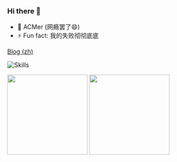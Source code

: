 ### Hi there 👋

- 🎈 ACMer (网瘾罢了😄)
- ⚡ Fun fact: 我的失败彻彻底底

[Blog (zh)](https://anak1st.github.io/blog)

![Skills](https://skillicons.dev/icons?i=github,c,cpp,cs,html,js,ts,css,py,md,bash,git,linux,vscode,electron,nodejs,react,vue,rust,wasm&perline=14)

<picture>
<source 
  srcset="https://github-readme-stats-anak1sts-projects.vercel.app/api?username=anak1st&show_icons=true&theme=calm"
  media="(prefers-color-scheme: dark)"
/>
<source
  srcset="https://github-readme-stats-anak1sts-projects.vercel.app/api?username=anak1st&show_icons=true"
  media="(prefers-color-scheme: light), (prefers-color-scheme: no-preference)"
/>
<img src="https://github-readme-stats-anak1sts-projects.vercel.app/api?username=anak1st&show_icons=true" height="185px" />
</picture>

<picture>
<source 
  srcset="https://github-readme-stats-anak1sts-projects.vercel.app/api/top-langs/?username=anak1st&layout=compact&langs_count=8&theme=calm"
  media="(prefers-color-scheme: dark)"
/>
<source
  srcset="https://github-readme-stats-anak1sts-projects.vercel.app/api/top-langs/?username=anak1st&layout=compact&langs_count=8&size_weight=1&count_weight=0.5"
  media="(prefers-color-scheme: light), (prefers-color-scheme: no-preference)"
/>
<img src="https://github-readme-stats-anak1sts-projects.vercel.app/api/top-langs/?username=anak1st&layout=compact&langs_count=8&size_weight=1&count_weight=0.5" height="185px" />
</picture>
